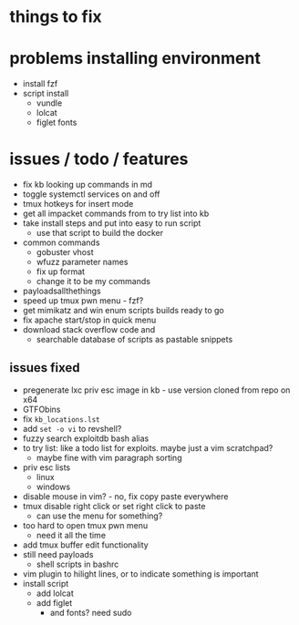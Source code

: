 # things to fix

# problems installing environment
- install fzf
- script install
  - vundle
  - lolcat
  - figlet fonts

# issues / todo / features
- fix kb looking up commands in md
- toggle systemctl services on and off
- tmux hotkeys for insert mode
- get all impacket commands from to try list into kb
- take install steps and put into easy to run script
  - use that script to build the docker
- common commands
  - gobuster vhost
  - wfuzz parameter names
  - fix up format
  - change it to be my commands
- payloadsallthethings
- speed up tmux pwn menu - fzf?
- get mimikatz and win enum scripts builds ready to go
- fix apache start/stop in quick menu
- download stack overflow code and
  - searchable database of scripts as pastable snippets

## issues fixed
- pregenerate lxc priv esc image in kb - use version cloned from repo on x64
- GTFObins
- fix `kb_locations.lst`
- add `set -o vi` to revshell?
- fuzzy search exploitdb bash alias
- to try list: like a todo list for exploits. maybe just a vim scratchpad? 
  - maybe fine with vim paragraph sorting
- priv esc lists
  - linux
  - windows
- disable mouse in vim? - no, fix copy paste everywhere
- tmux disable right click or set right click to paste
  - can use the menu for something?
- too hard to open tmux pwn menu
  - need it all the time
- add tmux buffer edit functionality
- still need payloads
  - shell scripts in bashrc
- vim plugin to hilight lines, or to indicate something is important
- install script
  - add lolcat
  - add figlet
    - and fonts? need sudo

